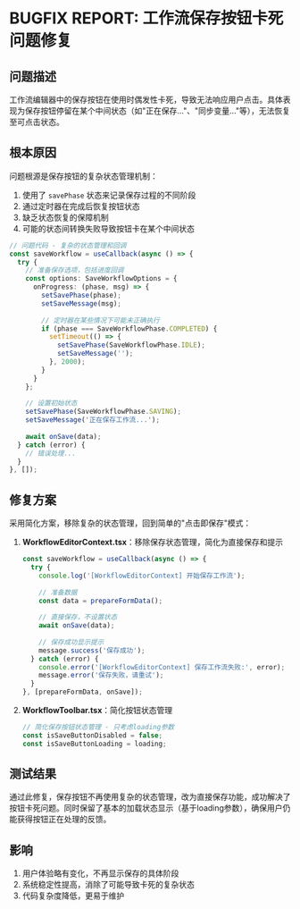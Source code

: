 # BUGFIX REPORT: 工作流保存按钮卡死问题修复

## 问题描述

工作流编辑器中的保存按钮在使用时偶发性卡死，导致无法响应用户点击。具体表现为保存按钮停留在某个中间状态（如"正在保存..."、"同步变量..."等），无法恢复至可点击状态。

## 根本原因

问题根源是保存按钮的复杂状态管理机制：

1. 使用了 `savePhase` 状态来记录保存过程的不同阶段
2. 通过定时器在完成后恢复按钮状态
3. 缺乏状态恢复的保障机制
4. 可能的状态间转换失败导致按钮卡在某个中间状态

```typescript
// 问题代码 - 复杂的状态管理和回调
const saveWorkflow = useCallback(async () => {
  try {
    // 准备保存选项，包括进度回调
    const options: SaveWorkflowOptions = {
      onProgress: (phase, msg) => {
        setSavePhase(phase);
        setSaveMessage(msg);
        
        // 定时器在某些情况下可能未正确执行
        if (phase === SaveWorkflowPhase.COMPLETED) {
          setTimeout(() => {
            setSavePhase(SaveWorkflowPhase.IDLE);
            setSaveMessage('');
          }, 2000);
        }
      }
    };
    
    // 设置初始状态
    setSavePhase(SaveWorkflowPhase.SAVING);
    setSaveMessage('正在保存工作流...');
    
    await onSave(data);
  } catch (error) {
    // 错误处理...
  }
}, []);
```

## 修复方案

采用简化方案，移除复杂的状态管理，回到简单的"点击即保存"模式：

1. **WorkflowEditorContext.tsx**：移除保存状态管理，简化为直接保存和提示
   ```typescript
   const saveWorkflow = useCallback(async () => {
     try {
       console.log('[WorkflowEditorContext] 开始保存工作流');
       
       // 准备数据
       const data = prepareFormData();
       
       // 直接保存，不设置状态
       await onSave(data);
       
       // 保存成功显示提示
       message.success('保存成功');
     } catch (error) {
       console.error('[WorkflowEditorContext] 保存工作流失败:', error);
       message.error('保存失败，请重试');
     }
   }, [prepareFormData, onSave]);
   ```

2. **WorkflowToolbar.tsx**：简化按钮状态管理
   ```typescript
   // 简化保存按钮状态管理 - 只考虑loading参数
   const isSaveButtonDisabled = false;
   const isSaveButtonLoading = loading;
   ```

## 测试结果

通过此修复，保存按钮不再使用复杂的状态管理，改为直接保存功能，成功解决了按钮卡死问题。同时保留了基本的加载状态显示（基于loading参数），确保用户仍能获得按钮正在处理的反馈。

## 影响

1. 用户体验略有变化，不再显示保存的具体阶段
2. 系统稳定性提高，消除了可能导致卡死的复杂状态
3. 代码复杂度降低，更易于维护
